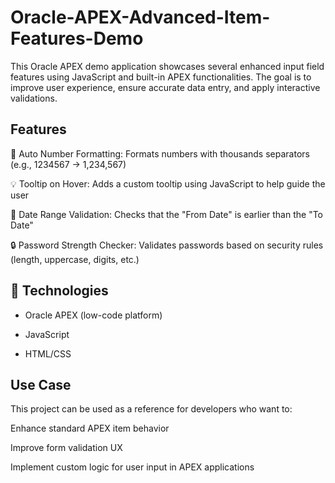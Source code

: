 # Oracle-APEX-Advanced-Item-Features-Demo
This Oracle APEX demo application showcases several enhanced input field features using JavaScript and built-in APEX functionalities. The goal is to improve user experience, ensure accurate data entry, and apply interactive validations.

## Features
🔢 Auto Number Formatting: Formats numbers with thousands separators (e.g., 1234567 → 1,234,567)

💡 Tooltip on Hover: Adds a custom tooltip using JavaScript to help guide the user

📅 Date Range Validation: Checks that the "From Date" is earlier than the "To Date"

🔒 Password Strength Checker: Validates passwords based on security rules (length, uppercase, digits, etc.)

## 🧪 Technologies
* Oracle APEX (low-code platform)

* JavaScript

* HTML/CSS

## Use Case
This project can be used as a reference for developers who want to:

Enhance standard APEX item behavior

Improve form validation UX

Implement custom logic for user input in APEX applications

